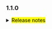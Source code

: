 <!--
 Licensed to the Apache Software Foundation (ASF) under one or more
 contributor license agreements.  See the NOTICE file distributed with
 this work for additional information regarding copyright ownership.
 The ASF licenses this file to You under the Apache License, Version 2.0
 (the "License"); you may not use this file except in compliance with
 the License.  You may obtain a copy of the License at

     http://www.apache.org/licenses/LICENSE-2.0

 Unless required by applicable law or agreed to in writing, software
 distributed under the License is distributed on an "AS IS" BASIS,
 WITHOUT WARRANTIES OR CONDITIONS OF ANY KIND, either express or implied.
 See the License for the specific language governing permissions and
 limitations under the License.
 -->

### 1.1.0

<details>	
  <summary><mark>Release notes</mark></summary>

### Seata-go 1.1.0

Seata-go 1.1.0 Released.

Seata-go is an easy-to-use, high-performance, open source distributed transaction solution.

The version is updated as follows:

### feature：

- [[#491](https://github.com/apache/incubator-seata-go/pull/491)] support query global lock key
- [[#482](https://github.com/apache/incubator-seata-go/pull/482)] support multi delete SQL executor in AT
- [[#481](https://github.com/apache/incubator-seata-go/pull/481)] support multi update SQL executor in AT
- [[#478](https://github.com/apache/incubator-seata-go/pull/478)] support select for update SQL executor in AT
- [[#477](https://github.com/apache/incubator-seata-go/pull/477)] support the json serialization method of undo log
- [[#456](https://github.com/apache/incubator-seata-go/pull/456)] support insert on update SQL executor in AT
- [[#444](https://github.com/apache/incubator-seata-go/pull/444)] support BZip2Compressor
- [[#436](https://github.com/apache/incubator-seata-go/pull/436)] use rm config file
- [[#433](https://github.com/apache/incubator-seata-go/pull/433)] support xa connect manager
- [[#430](https://github.com/apache/incubator-seata-go/pull/430)] use getty config file

### bugfix：

- [[#509](https://github.com/apache/incubator-seata-go/pull/509)] fix undo log SQLType when execute insert on update SQL
  in AT
- [[#495](https://github.com/apache/incubator-seata-go/pull/495)] fix undo log SQLType bug
- [[#487](https://github.com/apache/incubator-seata-go/pull/487)] fix at bug when execute
- [[#472](https://github.com/apache/incubator-seata-go/pull/472)] fix missing value of context When using global
  transactions
- [[#461](https://github.com/apache/incubator-seata-go/pull/461)] fix the problem of error_code_test
- [[#459](https://github.com/apache/incubator-seata-go/pull/459)] fix the rollback error log
- [[#452](https://github.com/apache/incubator-seata-go/pull/452)] fix the error of id self-increment when executing
  insert sql in AT

### optimize:

- [[#507](https://github.com/apache/incubator-seata-go/pull/507)] refactor logic of multiple update sql in AT
- [[#505](https://github.com/apache/incubator-seata-go/pull/505)] optimize multi SQL executor in AT
- [[#453](https://github.com/apache/incubator-seata-go/pull/453)] optimize the messageType and transactionErrorCode enum
- [[#447](https://github.com/apache/incubator-seata-go/pull/447)] optimize the datasource init process
- [[#466](https://github.com/apache/incubator-seata-go/pull/466)] optimize variable naming

### test:

- [[#445](https://github.com/apache/incubator-seata-go/pull/445)] add unit test for TransactionErrorCode and MessageType

### doc:

- [[#492](https://github.com/apache/incubator-seata-go/pull/492)] update feature list of readme
- [[#489](https://github.com/apache/incubator-seata-go/pull/489)] add change-log of version 1.1.0

### contributors:

Thanks to these contributors for their code commits. Please report an unintended omission.

- [luky116](https://github.com/luky116)
- [georgehao](https://github.com/georgehao)
- [lxfeng1997](https://github.com/lxfeng1997)
- [106umao](https://github.com/106umao)
- [wang1309](https://github.com/wang1309)
- [iSuperCoder](https://github.com/iSuperCoder)
- [Charlie17Li](https://github.com/Charlie17Li)
- [Code-Fight](https://github.com/Code-Fight)
- [Kirhaku](https://github.com/Kirhaku)
- [Vaderkai](https://github.com/VaderKai)
- [springrain](https://github.com/springrain)
- [Shaozhou Hu](https://github.com/raspberry-hu)
- [finkyky](https://github.com/Finkyky)

Also, we receive many valuable issues, questions and advices from our community. Thanks all.

</detail>
